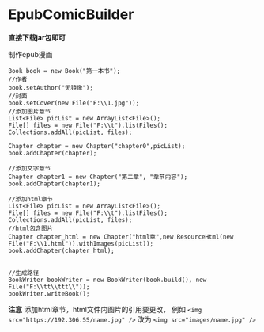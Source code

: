 # EpubComicBuilder

__直接下载jar包即可__

制作epub漫画

`````````
Book book = new Book("第一本书");
//作者
book.setAuthor("无镜像");
//封面
book.setCover(new File("F:\\1.jpg"));
//添加图片章节
List<File> picList = new ArrayList<File>();
File[] files = new File("F:\\t").listFiles();
Collections.addAll(picList, files);

Chapter chapter = new Chapter("chapter0",picList);
book.addChapter(chapter);

//添加文字章节
Chapter chapter1 = new Chapter("第二章", "章节内容");
book.addChapter(chapter1);

//添加html章节
List<File> picList = new ArrayList<File>();
File[] files = new File("F:\\t").listFiles();
Collections.addAll(picList, files);
//html包含图片
Chapter chapter_html = new Chapter("html章",new ResourceHtml(new File("F:\\1.html")).withImages(picList));
book.addChapter(chapter_html);


//生成路径
BookWriter bookWriter = new BookWriter(book.build(), new File("F:\\tt\\ttt\\"));
bookWriter.writeBook();
`````````

__注意__
添加html章节，html文件内图片的引用要更改，
例如
```<img src="https://192.306.55/name.jpg" />```
改为
```<img src="images/name.jpg" />```

